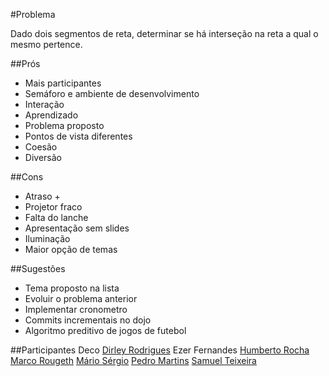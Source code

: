 #Problema

Dado dois segmentos de reta, determinar se há interseção na reta a qual
o mesmo pertence.

##Prós
* Mais participantes
* Semáforo e ambiente de desenvolvimento
* Interação
* Aprendizado
* Problema proposto
* Pontos de vista diferentes
* Coesão
* Diversão

##Cons
* Atraso +
* Projetor fraco
* Falta do lanche
* Apresentação sem slides
* Iluminação
* Maior opção de temas


##Sugestões
* Tema proposto na lista
* Evoluir o problema anterior
* Implementar cronometro
* Commits incrementais no dojo
* Algoritmo preditivo de jogos de futebol


##Participantes
Deco
[Dirley Rodrigues](https://github.com/ravishi)
Ezer Fernandes
[Humberto Rocha](https://github.com/humrochagf)
[Marco Rougeth](https://github.com/rougeth)
[Mário Sérgio](https://github.com/sergiomario)
[Pedro Martins](https://github.com/Pedro-M)
[Samuel Teixeira](https://github.com/arcanosam)
